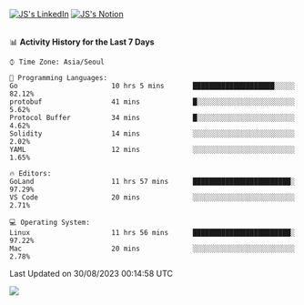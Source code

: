 
[![JS's LinkedIn](https://img.shields.io/badge/LinkedIn-blue?style=for-the-badge&logo=linkedin)](https://www.linkedin.com/in/jaeseung-lee-5a2a32139/) 
[![JS's Notion](https://img.shields.io/badge/Notion-black?style=for-the-badge&logo=notion)](https://bit.ly/ljswiki1) <br><br>
<!-- ![JS's GitHub stats](https://github-readme-stats-lemon-five.vercel.app/api?username=tkxkd0159&hide=contribs,prs,stars,issues&show_icons=true&theme=react&include_all_commits=true)   -->
<!-- ![Top Langs](https://github-readme-stats-lemon-five.vercel.app/api/top-langs/?username=tkxkd0159&layout=compact&hide=jupyter%20notebook,scss,html,css&langs_count=10)  -->


<!--START_SECTION:waka-->
📊 **Activity History for the Last 7 Days** 

```text
⌚︎ Time Zone: Asia/Seoul

💬 Programming Languages: 
Go                       10 hrs 5 mins       ████████████████████░░░░░   82.12% 
protobuf                 41 mins             █░░░░░░░░░░░░░░░░░░░░░░░░   5.62% 
Protocol Buffer          34 mins             █░░░░░░░░░░░░░░░░░░░░░░░░   4.62% 
Solidity                 14 mins             ░░░░░░░░░░░░░░░░░░░░░░░░░   2.02% 
YAML                     12 mins             ░░░░░░░░░░░░░░░░░░░░░░░░░   1.65%

🔥 Editors: 
GoLand                   11 hrs 57 mins      ████████████████████████░   97.29% 
VS Code                  20 mins             ░░░░░░░░░░░░░░░░░░░░░░░░░   2.71%

💻 Operating System: 
Linux                    11 hrs 56 mins      ████████████████████████░   97.22% 
Mac                      20 mins             ░░░░░░░░░░░░░░░░░░░░░░░░░   2.78%

```


 Last Updated on 30/08/2023 00:14:58 UTC
<!--END_SECTION:waka-->

<a href="https://github.com/tkxkd0159/dsalgo">
  <img align="center" src="https://github-readme-stats-lemon-five.vercel.app/api/pin/?username=tkxkd0159&repo=dsalgo&theme=react" />
</a>


<!---
- 🔭 I’m currently working on ...
- 🌱 I’m currently learning blockchain and distributed network
- 👯 I’m looking to collaborate on ...
- 🤔 I’m looking for help with ...
- 💬 Ask me about ...
- 📫 How to reach me: ...
- 😄 Pronouns: ...
- ⚡ Fun fact: ...
-->
